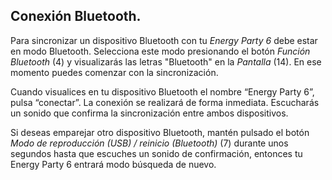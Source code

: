 ## Conexión Bluetooth.

Para sincronizar un dispositivo Bluetooth con tu *Energy Party 6* debe estar en modo Bluetooth. Selecciona este modo presionando el botón *Función Bluetooth* (4) y visualizarás las letras "Bluetooth" en la *Pantalla* (14). En ese momento puedes comenzar con la sincronización.

Cuando visualices en tu dispositivo Bluetooth el nombre “Energy Party 6”, pulsa “conectar”. La conexión se realizará de forma inmediata. Escucharás un sonido que confirma la sincronización entre ambos dispositivos.

Si deseas emparejar otro dispositivo Bluetooth, mantén pulsado el botón *Modo de reproducción (USB) / reinicio (Bluetooth)* (7) durante unos segundos hasta que escuches un sonido de confirmación, entonces tu Energy Party 6 entrará modo búsqueda de nuevo.
